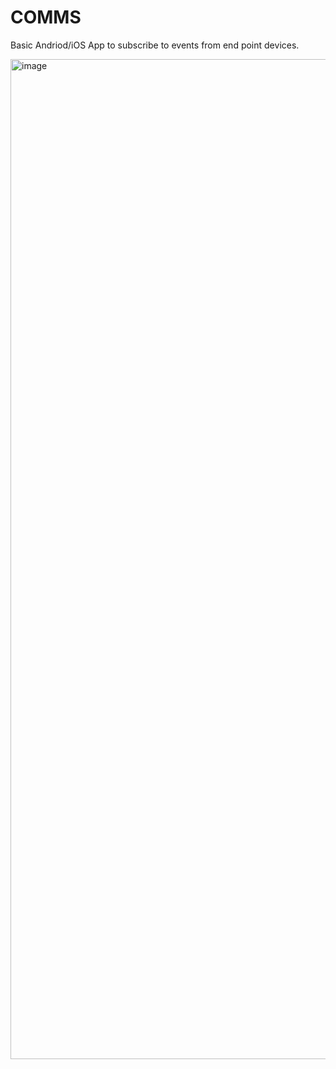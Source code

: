 # COMMS
Basic Andriod/iOS App to subscribe to events from end point devices. 

<img width="721" height="1600" alt="image" src="https://github.com/user-attachments/assets/3a062f9b-9b66-4f29-a415-ba6a530481c0" />
